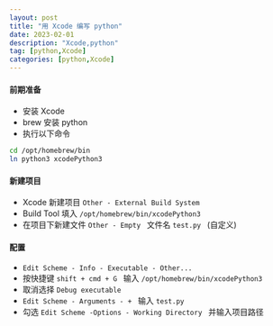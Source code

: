 ```yaml
---
layout: post
title: "用 Xcode 编写 python"
date: 2023-02-01
description: "Xcode,python"
tag: [python,Xcode]
categories: [python,Xcode]
--- 
```


#### 前期准备
- 安装 Xcode 
- brew 安装 python
- 执行以下命令
``` bash
cd /opt/homebrew/bin
ln python3 xcodePython3
```

#### 新建项目
- Xcode 新建项目  `Other - External Build System `
- Build Tool 填入  `/opt/homebrew/bin/xcodePython3 `
- 在项目下新建文件  `Other - Empty ` 文件名  `test.py ` (自定义)

#### 配置
-  `Edit Scheme - Info - Executable - Other... `
- 按快捷键  `shift + cmd + G ` 输入  `/opt/homebrew/bin/xcodePython3 `
- 取消选择  `Debug executable `
-  `Edit Scheme - Arguments - + ` 输入  `test.py `
- 勾选  `Edit Scheme -Options - Working Directory ` 并输入项目路径



